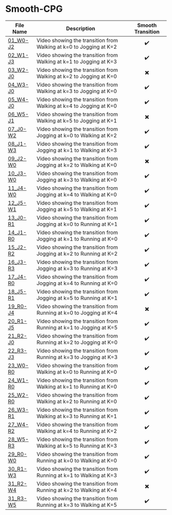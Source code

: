 # Smooth-CPG
| File Name | Description                                                          | Smooth       Transition |
|-----------|----------------------------------------------------------------------|:-------------------------:|
| [01_W0-J2](https://github.com/BioInspiredLab-UGTO/Smooth-CPG/raw/main/01_W0-J2.mp4)  | Video showing the   transition from Walking at k=0 to Jogging at K=2 | :heavy_check_mark:                     |
| [02_W1-J3](https://github.com/BioInspiredLab-UGTO/Smooth-CPG/raw/main/02_W1-J3.mp4)  | Video showing the   transition from Walking at k=1 to Jogging at K=3 | :heavy_check_mark:                     |
| [03_W2-J0](https://github.com/BioInspiredLab-UGTO/Smooth-CPG/raw/main/03_W2-J0.mp4)  | Video showing the   transition from Walking at k=2 to Jogging at K=0 | :heavy_multiplication_x:               |
| [04_W3-J0](https://github.com/BioInspiredLab-UGTO/Smooth-CPG/raw/main/04_W3-J0.mp4)  | Video showing the   transition from Walking at k=3 to Jogging at K=0 | :heavy_check_mark:                     |
| [05_W4-J0](https://github.com/BioInspiredLab-UGTO/Smooth-CPG/raw/main/05_W4-J0.mp4)  | Video showing the   transition from Walking at k=4 to Jogging at K=0 | :heavy_check_mark:                     |
| [06_W5-J1](https://github.com/BioInspiredLab-UGTO/Smooth-CPG/raw/main/06_W5-J1.mp4)  | Video showing the   transition from Walking at k=5 to Jogging at K=1 | :heavy_multiplication_x:               |
| [07_J0-W2](https://github.com/BioInspiredLab-UGTO/Smooth-CPG/raw/main/07_J0-W2.mp4)  | Video showing the   transition from Jogging at k=0 to Walking at K=2 | :heavy_check_mark:                     |
| [08_J1-W3](https://github.com/BioInspiredLab-UGTO/Smooth-CPG/raw/main/08_J1-W3.mp4)  | Video showing the   transition from Jogging at k=1 to Walking at K=3 | :heavy_check_mark:                     |
| [09_J2-W0](https://github.com/BioInspiredLab-UGTO/Smooth-CPG/raw/main/09_J2-W0.mp4)  | Video showing the   transition from Jogging at k=2 to Walking at K=0 | :heavy_multiplication_x:               |
| [10_J3-W0](https://github.com/BioInspiredLab-UGTO/Smooth-CPG/raw/main/10_J3-W0.mp4)  | Video showing the   transition from Jogging at k=3 to Walking at K=0 | :heavy_check_mark:                     |
| [11_J4-W0](https://github.com/BioInspiredLab-UGTO/Smooth-CPG/raw/main/11_J4-W0.mp4)  | Video showing the   transition from Jogging at k=4 to Walking at K=0 | :heavy_check_mark:                     |
| [12_J5-W1](https://github.com/BioInspiredLab-UGTO/Smooth-CPG/raw/main/12_J5-W1.mp4)  | Video showing the   transition from Jogging at k=5 to Walking at K=1 | :heavy_check_mark:                     |
| [13_J0-R1](https://github.com/BioInspiredLab-UGTO/Smooth-CPG/raw/main/13_J0-R1.mp4)  | Video showing the   transition from Jogging at k=0 to Running at K=1 | :heavy_check_mark:                     |
| [14_J1-R0](https://github.com/BioInspiredLab-UGTO/Smooth-CPG/raw/main/14_J1-R0.mp4)  | Video showing the   transition from Jogging at k=1 to Running at K=0 | :heavy_check_mark:                     |
| [15_J2-R2](https://github.com/BioInspiredLab-UGTO/Smooth-CPG/raw/main/15_J2-R2.mp4)  | Video showing the   transition from Jogging at k=2 to Running at K=2 | :heavy_check_mark:                     |
| [16_J3-R3](https://github.com/BioInspiredLab-UGTO/Smooth-CPG/raw/main/16_J3-R3.mp4)  | Video showing the   transition from Jogging at k=3 to Running at K=3 | :heavy_check_mark:                     |
| [17_J4-R0](https://github.com/BioInspiredLab-UGTO/Smooth-CPG/raw/main/17_J4-R0.mp4)  | Video showing the   transition from Jogging at k=4 to Running at K=0 | :heavy_check_mark:                     |
| [18_J5-R1](https://github.com/BioInspiredLab-UGTO/Smooth-CPG/raw/main/18_J5-R1.mp4)  | Video showing the   transition from Jogging at k=5 to Running at K=1 | :heavy_check_mark:                     |
| [19_R0-J4](https://github.com/BioInspiredLab-UGTO/Smooth-CPG/raw/main/19_R0-J4.mp4)  | Video showing the   transition from Running at k=0 to Jogging at K=4 | :heavy_multiplication_x:               |
| [20_R1-J5](https://github.com/BioInspiredLab-UGTO/Smooth-CPG/raw/main/20_R1-J5.mp4)  | Video showing the   transition from Running at k=1 to Jogging at K=5 | :heavy_check_mark:                     |
| [21_R2-J0](https://github.com/BioInspiredLab-UGTO/Smooth-CPG/raw/main/21_R2-J0.mp4)  | Video showing the   transition from Running at k=2 to Jogging at K=0 | :heavy_check_mark:                     |
| [22_R3-J3](https://github.com/BioInspiredLab-UGTO/Smooth-CPG/raw/main/22_R3-J3.mp4)  | Video showing the   transition from Running at k=3 to Jogging at K=3 | :heavy_check_mark:                     |
| [23_W0-R0](https://github.com/BioInspiredLab-UGTO/Smooth-CPG/raw/main/23_W0-R0.mp4)  | Video showing the   transition from Walking at k=0 to Running at K=0 | :heavy_check_mark:                     |
| [24_W1-R0](https://github.com/BioInspiredLab-UGTO/Smooth-CPG/raw/main/24_W1-R0.mp4)  | Video showing the   transition from Walking at k=1 to Running at K=0 | :heavy_check_mark:                     |
| [25_W2-R0](https://github.com/BioInspiredLab-UGTO/Smooth-CPG/raw/main/25_W2-R0.mp4)  | Video showing the   transition from Walking at k=2 to Running at K=0 | :heavy_check_mark:                     |
| [26_W3-R1](https://github.com/BioInspiredLab-UGTO/Smooth-CPG/raw/main/26_W3-R1.mp4)  | Video showing the   transition from Walking at k=3 to Running at K=1 | :heavy_check_mark:                     |
| [27_W4-R2](https://github.com/BioInspiredLab-UGTO/Smooth-CPG/raw/main/27_W4-R2.mp4)  | Video showing the   transition from Walking at k=4 to Running at K=2 | :heavy_check_mark:                     |
| [28_W5-R3](https://github.com/BioInspiredLab-UGTO/Smooth-CPG/raw/main/28_W5-R3.mp4)  | Video showing the   transition from Walking at k=5 to Running at K=3 | :heavy_check_mark:                     |
| [29_R0-W0](https://github.com/BioInspiredLab-UGTO/Smooth-CPG/raw/main/29_R0-W0.mp4)  | Video showing the   transition from Running at k=0 to Walking at K=0 | :heavy_check_mark:                     |
| [30_R1-W3](https://github.com/BioInspiredLab-UGTO/Smooth-CPG/raw/main/30_R1-W3.mp4) | Video showing the   transition from Running at k=1 to Walking at K=3 | :heavy_check_mark:                     |
| [31_R2-W4](https://github.com/BioInspiredLab-UGTO/Smooth-CPG/raw/main/31_R2-W4.mp4)  | Video showing the   transition from Running at k=2 to Walking at K=4 | :heavy_multiplication_x:               |
| [31_R3-W5](https://github.com/BioInspiredLab-UGTO/Smooth-CPG/raw/main/31_R3-W5.mp4)  | Video showing the   transition from Running at k=3 to Walking at K=5 | :heavy_check_mark:                     |


